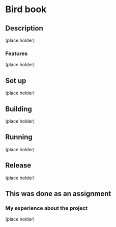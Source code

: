 # Bird book

## Description

(place holder)

### Features

(place holder)

## Set up

(place holder)

## Building

(place holder)

## Running

(place holder)

## Release

(place holder)

## This was done as an assignment

### My experience about the project

(place holder)
